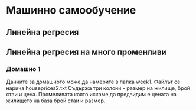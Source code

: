# Машинно самообучение

## Линейна регресия

## Линейна регресия на много променливи

### Домашно 1
Данните за домашното може да намерите в папка week1. Файлът се нарича houseprices2.txt
Съдържа три колони - размер на жилище, брой стаи и цена. 
Промеливата която искаме да предвидим е цената на жилището на база брой стаи и размер.
